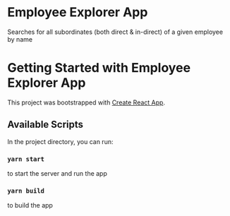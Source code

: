 # Employee Explorer App

Searches for all subordinates (both direct & in-direct) of a given employee by name

# Getting Started with Employee Explorer App

This project was bootstrapped with [Create React App](https://github.com/facebook/create-react-app).

## Available Scripts

In the project directory, you can run:

### `yarn start`

to start the server and run the app

### `yarn build`

to build the app

